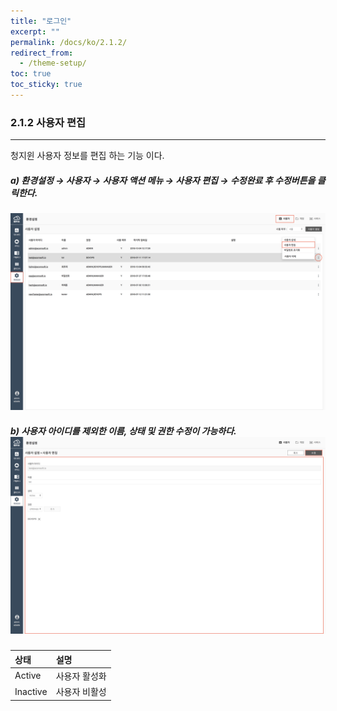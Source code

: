 ```yaml
---
title: "로그인"
excerpt: ""
permalink: /docs/ko/2.1.2/
redirect_from:
  - /theme-setup/
toc: true
toc_sticky: true
---
```


### 2.1.2 사용자 편집

---

청지윈 사용자 정보를 편집 하는 기능 이다.

##### a\) 환경설정 → 사용자 → 사용자 액션 메뉴 → 사용자 편집 → 수정완료 후 수정버튼을 클릭한다.
![](/assets/KR/3.0.0/2.1.2_1.png)

##### b\) 사용자 아이디를 제외한 이름, 상태 및 권한 수정이 가능하다.![](/assets/KR/3.0.0/2.1.2_2.png)

| 상태 | **설명** |
| :--- | :--- |
| Active | 사용자 활성화 |
| Inactive | 사용자 비활성 |
